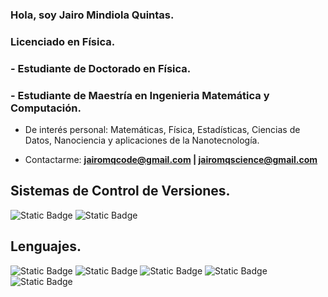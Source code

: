 ### Hola, soy Jairo Mindiola Quintas.
### Licenciado en Física.  
### - Estudiante de Doctorado en Física.
### - Estudiante de Maestría en Ingenieria Matemática y Computación.

<p>
  
- De interés personal: Matemáticas, Física, Estadísticas, Ciencias de Datos, Nanociencia y aplicaciones de la Nanotecnología.

- Contactarme: **jairomqcode@gmail.com | jairomqscience@gmail.com**
  
</p>


## Sistemas de Control de Versiones.

![Static Badge](https://img.shields.io/badge/Git-%23191A1B?style=for-the-badge&logo=git)
![Static Badge](https://img.shields.io/badge/GitHub-%23191A1B?style=for-the-badge&logo=github)


## Lenguajes.

![Static Badge](https://img.shields.io/badge/Python-%23191A1B?style=for-the-badge&logo=python&logoColor=%2344A833)
![Static Badge](https://img.shields.io/badge/R-%23191A1B?style=for-the-badge&logo=r&logoColor=%2361DAFB)
![Static Badge](https://img.shields.io/badge/MatLab-%23191A1B?style=for-the-badge&logo=matlab)
![Static Badge](https://img.shields.io/badge/Latex-%23191A1B?style=for-the-badge&logo=latex&logoColor=%23008080)
![Static Badge](https://img.shields.io/badge/Markdown-%23191A1B?style=for-the-badge&logo=markdown)


